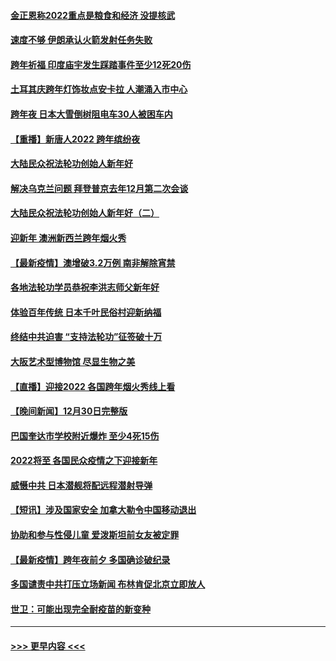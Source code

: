 #### [金正恩称2022重点是粮食和经济 没提核武](../pages/prog202/a103309198.md?t=01020200) 
#### [速度不够 伊朗承认火箭发射任务失败](../pages/prog202/a103309195.md?t=01020200) 
#### [跨年祈福 印度庙宇发生踩踏事件至少12死20伤](../pages/prog202/a103309146.md?t=01020200) 
#### [土耳其庆跨年灯饰妆点安卡拉 人潮涌入市中心](../pages/prog202/a103309054.md?t=01020200) 
#### [跨年夜 日本大雪倒树阻电车30人被困车内](../pages/prog202/a103309019.md?t=01020200) 
#### [【重播】新唐人2022 跨年缤纷夜](../pages/prog202/a103303736.md?t=01020200) 
#### [大陆民众祝法轮功创始人新年好](../pages/prog202/a103308650.md?t=01020200) 
#### [解决乌克兰问题 拜登普京去年12月第二次会谈](../pages/prog202/a103308858.md?t=01020200) 
#### [大陆民众祝法轮功创始人新年好（二）](../pages/prog202/a103308646.md?t=01020200) 
#### [迎新年 澳洲新西兰跨年烟火秀](../pages/prog202/a103308706.md?t=01020200) 
#### [【最新疫情】澳增破3.2万例 南非解除宵禁](../pages/prog202/a103308683.md?t=01020200) 
#### [各地法轮功学员恭祝李洪志师父新年好](../pages/prog202/a103308618.md?t=01020200) 
#### [体验百年传统 日本千叶民俗村迎新纳福](../pages/prog202/a103308484.md?t=01020200) 
#### [终结中共迫害 “支持法轮功”征签破十万](../pages/prog202/a103308597.md?t=01020200) 
#### [大阪艺术型博物馆 尽显生物之美](../pages/prog202/a103308384.md?t=01020200) 
#### [【直播】迎接2022 各国跨年烟火秀线上看](../pages/prog202/a103308120.md?t=01020200) 
#### [【晚间新闻】12月30日完整版](../pages/prog202/a103307967.md?t=01020200) 
#### [巴国奎达市学校附近爆炸 至少4死15伤](../pages/prog202/a103307970.md?t=01020200) 
#### [2022将至 各国民众疫情之下迎接新年](../pages/prog202/a103307787.md?t=01020200) 
#### [威慑中共 日本潜舰将配远程潜射导弹](../pages/prog202/a103307756.md?t=01020200) 
#### [【短讯】涉及国家安全 加拿大勒令中国移动退出](../pages/prog202/a103307497.md?t=01020200) 
#### [协助和参与性侵儿童 爱泼斯坦前女友被定罪](../pages/prog202/a103307555.md?t=01020200) 
#### [【最新疫情】跨年夜前夕 多国确诊破纪录](../pages/prog202/a103307514.md?t=01020200) 
#### [多国谴责中共打压立场新闻 布林肯促北京立即放人](../pages/prog202/a103307473.md?t=01020200) 
#### [世卫：可能出现完全耐疫苗的新变种](../pages/prog202/a103306914.md?t=01020200) 

----
#### [ >>> 更早内容 <<< ](../indexes/prog202-earlier.md)
